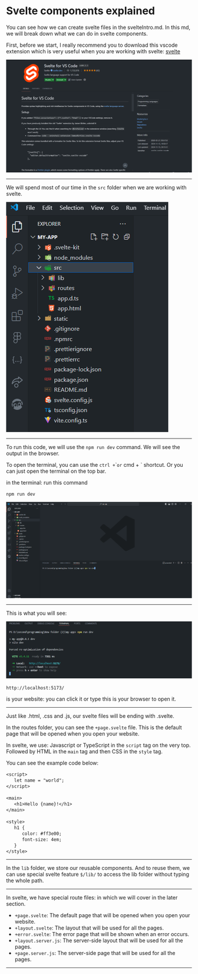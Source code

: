 # Svelte components explained

You can see how we can create svelte files in the svelteIntro.md. In this md, we will break down what we can do in svelte components.

First, before we start, I really recommend you to download this vscode extension which is very useful when you are working with svelte: [svelte](https://marketplace.visualstudio.com/items?itemName=svelte.svelte-vscode)

![extension](images/intoSvelte/extension.png)

___

We will spend most of our time in the `src` folder when we are working with svelte.

![src](images/intoSvelte/src.png)

___

To run this code, we will use the `npm run dev` command. We will see the output in the browser.

To open the terminal, you can use the `ctrl +`\``or` cmd + \` shortcut. Or you can just open the terminal on the top bar.

in the terminal: run this command

```
npm run dev
```

![run](images/intoSvelte/run.png)

___

This is what you will see:

![open](images/intoSvelte/open.png)

```
http://localhost:5173/
```

is your website: you can click it or type this is your browser to open it.

___

Just like .html, .css and .js, our svelte files will be ending with .svelte.

In the routes folder, you can see the `+page.svelte` file. This is the default page that will be opened when you open your website.

In svelte, we use: Javascript or TypeScript in the `script` tag on the very top. Followed by HTML in the `main` tag and then CSS in the `style` tag.

You can see the example code below:

```
<script>
   let name = "world";
</script>

<main>
   <h1>Hello {name}!</h1>
</main>

<style>
   h1 {
      color: #ff3e00;
      font-size: 4em;
   }
</style>
```

___

In the `lib` folder, we store our reusable components. And to reuse them, we can use special svelte feature `$/lib/` to access the lib folder without typing the whole path.

___

In svelte, we have special route files: in which we will cover in the later section.

- `+page.svelte`: The default page that will be opened when you open your website.
- `+layout.svelte`: The layout that will be used for all the pages.
- `+error.svelte`: The error page that will be shown when an error occurs.
- `+layout.server.js`: The server-side layout that will be used for all the pages.
- `+page.server.js`: The server-side page that will be used for all the pages.

___
